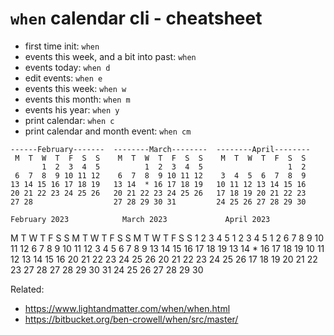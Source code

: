 # `when` calendar cli - cheatsheet

* first time init: `when`
* events this week, and a bit into past: `when`
* events today: `when d`
* edit events: `when e`
* events this week: `when w`
* events this month: `when m`
* events his year: `when y`
* print calendar: `when c`
* print calendar and month event: `when cm`


```
------February-------  --------March--------  --------April--------
 M  T  W  T  F  S  S    M  T  W  T  F  S  S    M  T  W  T  F  S  S 
       1  2  3  4  5          1  2  3  4  5                   1  2 
 6  7  8  9 10 11 12    6  7  8  9 10 11 12    3  4  5  6  7  8  9 
13 14 15 16 17 18 19   13 14  * 16 17 18 19   10 11 12 13 14 15 16 
20 21 22 23 24 25 26   20 21 22 23 24 25 26   17 18 19 20 21 22 23 
27 28                  27 28 29 30 31         24 25 26 27 28 29 30 
```


    February 2023            March 2023             April 2023        
 M  T  W  T  F  S  S    M  T  W  T  F  S  S    M  T  W  T  F  S  S 
       1  2  3  4  5          1  2  3  4  5                   1  2 
 6  7  8  9 10 11 12    6  7  8  9 10 11 12    3  4  5  6  7  8  9 
13 14 15 16 17 18 19   13 14  * 16 17 18 19   10 11 12 13 14 15 16 
20 21 22 23 24 25 26   20 21 22 23 24 25 26   17 18 19 20 21 22 23 
27 28                  27 28 29 30 31         24 25 26 27 28 29 30 

Related:

* <https://www.lightandmatter.com/when/when.html>
* <https://bitbucket.org/ben-crowell/when/src/master/>

